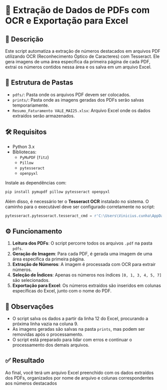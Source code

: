 # 📄 Extração de Dados de PDFs com OCR e Exportação para Excel
 
## 🧾 Descrição
 
Este script automatiza a extração de números destacados em arquivos PDF utilizando OCR (Reconhecimento Óptico de Caracteres) com Tesseract. Ele gera imagens de uma área específica da primeira página de cada PDF, extrai os números contidos nessa área e os salva em um arquivo Excel.
 
## 📂 Estrutura de Pastas
 
- `pdfs/`: Pasta onde os arquivos PDF devem ser colocados.
- `prints/`: Pasta onde as imagens geradas dos PDFs serão salvas temporariamente.
- `Resumo_Faturamento VALE_MAI25.xlsx`: Arquivo Excel onde os dados extraídos serão armazenados.
 
## 🛠️ Requisitos
 
- Python 3.x
- Bibliotecas:
  - `PyMuPDF` (`fitz`)
  - `Pillow`
  - `pytesseract`
  - `openpyxl`
 
Instale as dependências com:
 
```bash
pip install pymupdf pillow pytesseract openpyxl
```
 
Além disso, é necessário ter o **Tesseract OCR** instalado no sistema. O caminho para o executável deve ser configurado corretamente no script:
 
```python
pytesseract.pytesseract.tesseract_cmd = r'C:\Users\Vinicius.cunha\AppData\Local\Programs\Tesseract-OCR\tesseract.exe'
```
 
## ⚙️ Funcionamento
 
1. **Leitura dos PDFs**: O script percorre todos os arquivos `.pdf` na pasta `pdfs`.
2. **Geração de Imagem**: Para cada PDF, é gerada uma imagem de uma área específica da primeira página.
3. **Extração de Números**: A imagem é processada com OCR para extrair números.
4. **Seleção de Índices**: Apenas os números nos índices `[0, 1, 3, 4, 5, 7]` são selecionados.
5. **Exportação para Excel**: Os números extraídos são inseridos em colunas específicas do Excel, junto com o nome do PDF.
 
## 📌 Observações
 
- O script salva os dados a partir da linha 12 do Excel, procurando a próxima linha vazia na coluna 9.
- As imagens geradas são salvas na pasta `prints`, mas podem ser removidas após o processamento.
- O script está preparado para lidar com erros e continuar o processamento dos demais arquivos.
 
## ✅ Resultado
 
Ao final, você terá um arquivo Excel preenchido com os dados extraídos dos PDFs, organizados por nome de arquivo e colunas correspondentes aos números destacados
